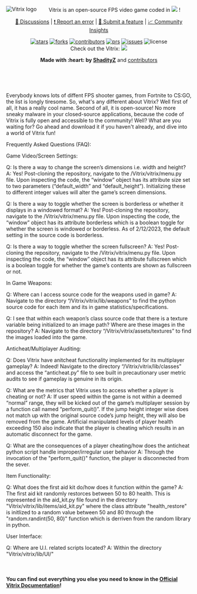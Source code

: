 <p align="center">
    <a href="https://github.com/ShadityZ/Vitrix">
        <img src="https://github.com/ShadityZ/Vitrix/raw/master/logo.png" alt="Vitrix logo" align="left">
    </a>
</p>
<p align="center">Vitrix is an open-source FPS video game coded in <a href="https://www.python.org/"><img src="https://img.shields.io/badge/python-3670A0?style=for-the-badge&logo=python&logoColor=ffdd54"></a> !
<p align="center">
  <a href="https://github.com/ShadityZ/Vitrix/discussions">
    📣 Discussions</a>
  |
  <a href="https://github.com/ShadityZ/Vitrix/issues/new">
    ❗ Report an error</a>
  |
  <a href="https://github.com/ShadityZ/Vitrix/pulls/new">
    🎁 Submit a feature</a>
  |
  <a href="https://github.com/ShadityZ/Vitrix/graphs/community">
    📈 Community Insights</a>

<p align="center">
    <a href="https://github.com/ShadityZ/Vitrix/stargazers"><img src="https://img.shields.io/github/stars/ShadityZ/Vitrix" alt="stars"></a>
    <a href="https://github.com/ShadityZ/Vitrix/network/members"><img src="https://img.shields.io/github/forks/ShadityZ/Vitrix" alt="forks"></a>
    <a href="https://github.com/ShadityZ/Vitrix/graphs/contributors"><img src="https://img.shields.io/github/contributors/ShadityZ/Vitrix" alt="contributors"></a>
    <a href="https://github.com/ShadityZ/Vitrix/pulls"><img src="https://img.shields.io/github/issues-pr/ShadityZ/Vitrix" alt="prs"></a>
    <a href="https://github.com/ShadityZ/Vitrix/issues"><img src="https://img.shields.io/github/issues/ShadityZ/Vitrix" alt="issues"></a>
    <img src="https://img.shields.io/github/license/ShadityZ/Vitrix" alt="license">
    <br> Check out the Vitrix:   <a href="https://discord.gg/Vpmwn7HEPp"><img src="https://img.shields.io/badge/Discord-%237289DA.svg?style=for-the-badge&logo=discord&logoColor=white"></a>

<p align="center"><strong>Made with :heart: by <a href="https://github.com/ShadityZ">ShadityZ</a></strong> and <a href="https://github.com/ShadityZ/Vitrix/graphs/contributors">contributors</a>


<br><br>


    
<br>
Everybody knows lots of diffent FPS shooter games, from Fortnite to CS:GO, the list is longly tiresome. So, what's any different about Vitrix? Well first of all, it has a really cool name. Second of all, it is open-source! No more sneaky malware in your closed-source applications, because the code of Vitrix is fully open and accessible to the community! Well? What are you waiting for? Go ahead and download it if you haven't already, and dive into a world of Vitrix fun!

Frequently Asked Questions (FAQ): 

Game Video/Screen Settings: 

Q: Is there a way to change the screen’s dimensions i.e. width and height? 
	A: Yes! Post-cloning the repository, navigate to the /Vitrix/vitrix/menu.py file. Upon inspecting the code, the “window” object has its attribute size set to two parameters (“default_width” and “default_height”). Initializing these to different integer values will alter the game’s screen dimensions.

Q: Is there a way to toggle whether the screen is borderless or whether it displays in a windowed format? 
	A: Yes! Post-cloning the repository, navigate to the /Vitrix/vitrix/menu.py file. Upon inspecting the code, the “window” object has its attribute borderless which is a boolean toggle for whether the screen is windowed or borderless. As of 2/12/2023, the default setting in the source code is borderless.

Q: Is there a way to toggle whether the screen fullscreen?
	A: Yes! Post-cloning the repository, navigate to the /Vitrix/vitrix/menu.py file. Upon inspecting the code, the “window” object has its attribute fullscreen which is a boolean toggle for whether the game’s contents are shown as fullscreen or not. 

In Game Weapons: 

Q: Where can I access source code for the weapons used in game?
A: Navigate to the directory “/Vitrix/vitrix/lib/weapons” to find the python source code for each item and its in game statistics/specifications. 

Q: I see that within each weapon’s class source code that there is a texture variable being initialized to an image path? Where are these images in the repository?
A: Navigate to the directory “/Vitrix/vitrix/assets/textures” to find the images loaded into the game.

Anticheat/Multiplayer Auditing: 

Q: Does Vitrix have anitcheat functionality implemented for its multiplayer gameplay?
A: Indeed! Navigate to the directory “/Vitrix/vitrix/lib/classes” and access the “anticheat.py” file to see built in precautionary user metric audits to see if gameplay is genuine in its origin.

Q: What are the metrics that Vitrix uses to access whether a player is cheating or not? 
A: If user speed within the game is not within a deemed “normal” range, they will be kicked out of the game’s multiplayer session by a function call named “perform_quit()”. If the jump height integer wise does not match up with the original source code’s jump height, they will also be removed from the game. Artificial manipulated levels of player health exceeding 150 also indicate that the player is cheating which results in an automatic disconnect for the game. 

Q: What are the consequences of a player cheating/how does the anticheat python script handle improper/irregular user behavior
A: Through the invocation of the "perform_quit()" function, the player is disconnected from the sever.

Item Functionality: 

Q: What does the first aid kit do/how does it function within the game? 
A: The first aid kit randomly restorces between 50 to 80 health. This is represented in the aid_kit.py file found in the directory "Vitrix/vitrix/lib/items/aid_kit.py" where the class attribute "health_restore" is initlized to a random value between 50 and 80 through the "random.randint(50, 80)" function which is derriven from the random library in python. 

User Interface: 

Q: Where are U.I. related scripts located? 
A: Within the directory "Vitrix/vitrix/lib/UI/"

<br>
<h4>You can find out everything you else you need to know in the <a href="https://github.com/ShadityZ/Vitrix/blob/docs-development/docs/mainpage.md">Official Vitrix Documentation</a>!</h4>
